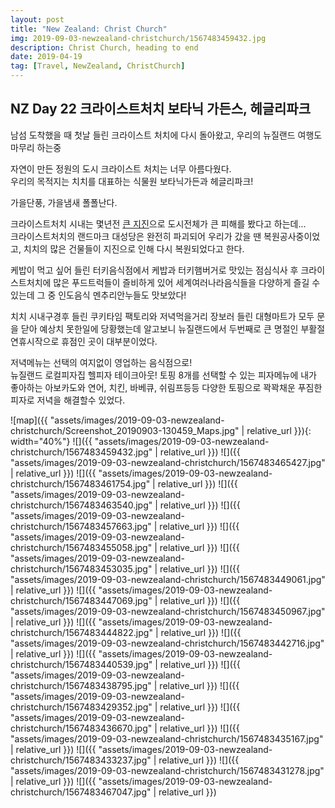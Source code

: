 ```yaml
---
layout: post
title: "New Zealand: Christ Church"
img: 2019-09-03-newzealand-christchurch/1567483459432.jpg
description: Christ Church, heading to end
date: 2019-04-19
tag: [Travel, NewZealand, ChristChurch]
---
```


## NZ Day 22 크라이스트처치 보타닉 가든스, 헤글리파크

남섬 도착했을 때 첫날 들린 크라이스트 처치에 다시 돌아왔고, 우리의 뉴질랜드 여행도 마무리 하는중

자연이 만든 정원의 도시 크라이스트 처치는 너무 아름다웠다.  
우리의 목적지는 치치를 대표하는 식물원 보타닉가든과 헤글리파크!

가을단풍, 가을냄새 폴폴난다.

크라이스트처치 시내는 몇년전 [큰 지진](https://ko.wikipedia.org/wiki/2011년_크라이스트처치_지진)으로 도시전체가 큰 피해를 봤다고 하는데...  
크라이스트처치의 랜드마크 대성당은 완전히 파괴되어 우리가 갔을 땐 복원공사중이었고, 치치의 많은 건물들이 지진으로 인해 다시 복원되었다고 한다.

케밥이 먹고 싶어 들린 터키음식점에서 케밥과 터키햄버거로 맛있는 점심식사 후 크라이스트처치에 많은 푸드트럭들이 즐비하게 있어 세계여러나라음식들을 다양하게 즐길 수 있는데 그 중 인도음식 멘추리안누들도 맛보았다!

치치 시내구경후 들린 쿠키타임 팩토리와 저녁먹을거리 장보러 들린 대형마트가 모두 문을 닫아 예상치 못한일에 당황했는데 알고보니 뉴질랜드에서 두번째로 큰 명절인 부활절연휴시작으로 휴점인 곳이 대부분이었다.

저녁메뉴는 선택의 여지없이 영업하는 음식점으로!  
뉴질랜드 로컬피자집 헬피자 테이크아웃! 토핑 8개를 선택할 수 있는 피자메뉴에 내가 좋아하는 아보카도와 연어, 치킨, 바베큐, 쉬림프등등 다양한 토핑으로 꽉꽉채운 푸짐한 피자로 저녁을 해결할수 있었다.

![map]({{ "assets/images/2019-09-03-newzealand-christchurch/Screenshot_20190903-130459_Maps.jpg" | relative_url }}){: width="40%"}
![]({{ "assets/images/2019-09-03-newzealand-christchurch/1567483459432.jpg" | relative_url }})
![]({{ "assets/images/2019-09-03-newzealand-christchurch/1567483465427.jpg" | relative_url }})
![]({{ "assets/images/2019-09-03-newzealand-christchurch/1567483461754.jpg" | relative_url }})
![]({{ "assets/images/2019-09-03-newzealand-christchurch/1567483463540.jpg" | relative_url }})
![]({{ "assets/images/2019-09-03-newzealand-christchurch/1567483457663.jpg" | relative_url }})
![]({{ "assets/images/2019-09-03-newzealand-christchurch/1567483455058.jpg" | relative_url }})
![]({{ "assets/images/2019-09-03-newzealand-christchurch/1567483453035.jpg" | relative_url }})
![]({{ "assets/images/2019-09-03-newzealand-christchurch/1567483449061.jpg" | relative_url }})
![]({{ "assets/images/2019-09-03-newzealand-christchurch/1567483447069.jpg" | relative_url }})
![]({{ "assets/images/2019-09-03-newzealand-christchurch/1567483450967.jpg" | relative_url }})
![]({{ "assets/images/2019-09-03-newzealand-christchurch/1567483444822.jpg" | relative_url }})
![]({{ "assets/images/2019-09-03-newzealand-christchurch/1567483442716.jpg" | relative_url }})
![]({{ "assets/images/2019-09-03-newzealand-christchurch/1567483440539.jpg" | relative_url }})
![]({{ "assets/images/2019-09-03-newzealand-christchurch/1567483438795.jpg" | relative_url }})
![]({{ "assets/images/2019-09-03-newzealand-christchurch/1567483429352.jpg" | relative_url }})
![]({{ "assets/images/2019-09-03-newzealand-christchurch/1567483436670.jpg" | relative_url }})
![]({{ "assets/images/2019-09-03-newzealand-christchurch/1567483435167.jpg" | relative_url }})
![]({{ "assets/images/2019-09-03-newzealand-christchurch/1567483433237.jpg" | relative_url }})
![]({{ "assets/images/2019-09-03-newzealand-christchurch/1567483431278.jpg" | relative_url }})
![]({{ "assets/images/2019-09-03-newzealand-christchurch/1567483467047.jpg" | relative_url }})
